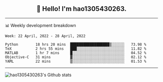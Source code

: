 <h2 align="center">👋 Hello! I'm hao1305430263.</h2>


---- 
📊 Weekly development breakdown

<!--START_SECTION:waka-->
```text
Week: 22 April, 2022 - 28 April, 2022

Python        18 hrs 20 mins  ██████████████████▒░░░░░░   73.98 % 
TeX           2 hrs 55 mins   ███░░░░░░░░░░░░░░░░░░░░░░   11.82 % 
MATLAB        1 hr 7 mins     █░░░░░░░░░░░░░░░░░░░░░░░░   04.52 % 
Objective-C   31 mins         ▓░░░░░░░░░░░░░░░░░░░░░░░░   02.12 % 
YAML          22 mins         ▒░░░░░░░░░░░░░░░░░░░░░░░░   01.53 % 
```
<!--END_SECTION:waka-->
----
![hao1305430263's Github stats](https://github-readme-stats.vercel.app/api?username=hao1305430263&show_icons=true)


<!--
**hao1305430263/hao1305430263** is a ✨ _special_ ✨ repository because its `README.md` (this file) appears on your GitHub profile.

Here are some ideas to get you started:

- 🔭 I’m currently working on ...
- 🌱 I’m currently learning ...
- 👯 I’m looking to collaborate on ...
- 🤔 I’m looking for help with ...
- 💬 Ask me about ...
- 📫 How to reach me: ...
- 😄 Pronouns: ...
- ⚡ Fun fact: ...
-->
